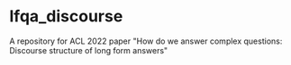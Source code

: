 # lfqa_discourse
A repository for ACL 2022 paper "How do we answer complex questions: Discourse structure of long form answers"

